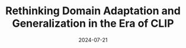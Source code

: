---
title: "Rethinking Domain Adaptation and Generalization in the Era of CLIP"
collection: publications
# authors: 'Tao'
permalink: /publication/2024-07-21-rethinking-domain-adaptation-and-generalization-in-the-era-of-clip
excerpt: 'This paper is about fixing template issue #693.'
date: 2024-07-21
venue: 'ICIP'
paperurl: 'https://arxiv.org/pdf/2407.15173'
citation: 'Your Name, You. (2024). &quot;Paper Title Number 3.&quot; <i>GitHub Journal of Bugs</i>. 1(3).'
---